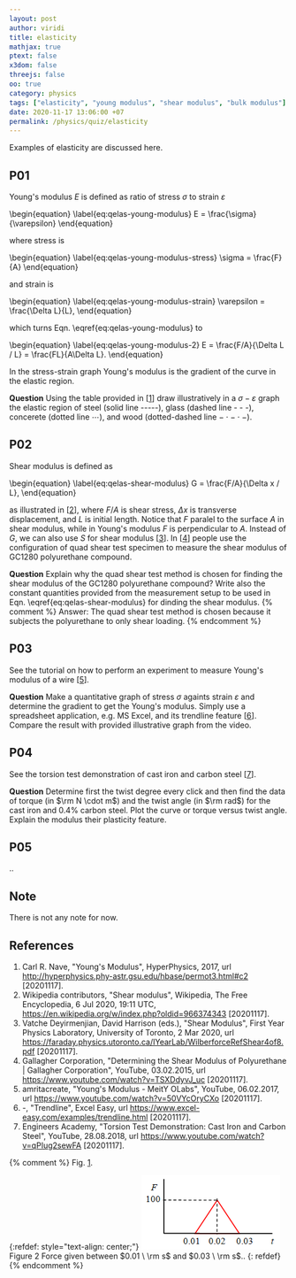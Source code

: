 ```yaml
---
layout: post
author: viridi
title: elasticity
mathjax: true
ptext: false
x3dom: false
threejs: false
oo: true
category: physics
tags: ["elasticity", "young modulus", "shear modulus", "bulk modulus"]
date: 2020-11-17 13:06:00 +07
permalink: /physics/quiz/elasticity
---
```

Examples of elasticity are discussed here.


## P01
Young's modulus $E$ is defined as ratio of stress $\sigma$ to strain $\varepsilon$

\begin{equation}
\label{eq:qelas-young-modulus}
E = \frac{\sigma}{\varepsilon}
\end{equation}

where stress is

\begin{equation}
\label{eq:qelas-young-modulus-stress}
\sigma = \frac{F}{A}
\end{equation}

and strain is

\begin{equation}
\label{eq:qelas-young-modulus-strain}
\varepsilon = \frac{\Delta L}{L},
\end{equation}

which turns Eqn. \eqref{eq:qelas-young-modulus} to

\begin{equation}
\label{eq:qelas-young-modulus-2}
E = \frac{F/A}{\Delta L / L} = \frac{FL}{A\Delta L}.
\end{equation}

In the stress-strain graph Young's modulus is the gradient of the curve in the elastic region.

**Question** Using the table provided in [[1](#ref1)] draw illustratively in a $\sigma-\varepsilon$ graph the elastic region of steel (solid line -----), glass (dashed line - - -), concerete (dotted line $\cdots$), and wood (dotted-dashed line $-\cdot-\cdot-$).


## P02
Shear modulus is defined as

\begin{equation}
\label{eq:qelas-shear-modulus}
G = \frac{F/A}{\Delta x / L},
\end{equation}

as illustrated in [[2](#ref2)], where $F/A$ is shear stress, $\Delta x$ is transverse displacement, and $L$ is initial length. Notice that $F$ paralel to the surface $A$ in shear modulus, while in Young's modulus $F$ is perpendicular to $A$. Instead of $G$, we can also use $S$ for shear modulus [[3](#ref3)]. In [[4](#ref4)] people use the configuration of quad shear test specimen to measure the shear modulus of GC1280 polyurethane compound.

**Question** Explain why the quad shear test method is chosen for finding the shear modulus of the GC1280 polyurethane compound? Write also the constant quantities provided from the measurement setup to be used in Eqn. \eqref{eq:qelas-shear-modulus} for dinding the shear modulus.
{% comment %} Answer: The quad shear test method is chosen because it subjects the polyurethane to only shear loading. {% endcomment %}


## P03
See the tutorial on how to perform an experiment to measure Young's modulus of a wire [[5](#ref5)].

**Question** Make a quantitative graph of stress $\sigma$ againts strain $\varepsilon$ and determine the gradient to get the Young's modulus. Simply use a spreadsheet application, e.g. MS Excel, and its trendline feature [[6](#ref6)]. Compare the result with provided illustrative graph from the video.


## P04
See the torsion test demonstration of cast iron and carbon steel [[7](#ref7)].

**Question** Determine first the twist degree every click and then find the data of torque (in $\rm N \cdot m$) and the twist angle (in $\rm rad$) for the cast iron and $0.4\%$ carbon steel. Plot the curve or torque versus twist angle. Explain the modulus their plasticity feature.


## P05
..


## Note
There is not any note for now.


## References
1. <a name="ref1"></a>Carl R. Nave, "Young's Modulus", HyperPhysics, 2017, url <http://hyperphysics.phy-astr.gsu.edu/hbase/permot3.html#c2> [20201117].
2. <a name="ref2"></a>Wikipedia contributors, "Shear modulus", Wikipedia, The Free Encyclopedia, 6 Jul 2020, 19:11 UTC, <https://en.wikipedia.org/w/index.php?oldid=966374343> [20201117].
3. <a name="ref3"></a>Vatche Deyirmenjian, David Harrison (eds.), "Shear Modulus", First Year Physics Laboratory, University of Toronto, 2 Mar 2020, url <https://faraday.physics.utoronto.ca/IYearLab/WilberforceRefShear4of8.pdf> [20201117].
4. <a name="ref4"></a>Gallagher Corporation, "Determining the Shear Modulus of Polyurethane \| Gallagher Corporation", YouTube, 03.02.2015, url <https://www.youtube.com/watch?v=TSXDdyvJ_uc> [20201117].
5. <a name="ref5"></a>amritacreate, "Young's Modulus - MeitY OLabs", YouTube, 06.02.2017, url <https://www.youtube.com/watch?v=50VYcOryCXo> [20201117].
6. <a name="ref6"></a>-, "Trendline", Excel Easy, url <https://www.excel-easy.com/examples/trendline.html> [20201117].
7. <a name="ref7"></a>Engineers Academy, "Torsion Test Demonstration: Cast Iron and Carbon Steel", YouTube, 28.08.2018, url <https://www.youtube.com/watch?v=qPIug2sewFA> [20201117].


{% comment %}
Fig. <a href="#fig:vec-arrow-1">1</a>.

{:refdef: style="text-align: center;"}
![..](/assets/img/phys/imp-force-01.png)
<br />
Figure <a name="fig:qmi-imp-force-01">2</a> Force given between $0.01 \ \rm s$ and $0.03 \ \rm s$..
{: refdef}
{% endcomment %}

